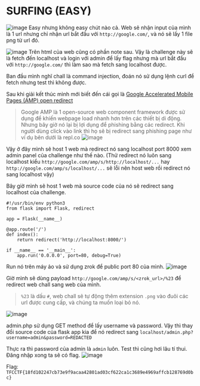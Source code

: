 # SURFING (EASY)

![image](https://hackmd.io/_uploads/ryutT26FA.png)
Easy nhưng không easy chút nào cả. Web sẽ nhận input của mình là 1 url nhưng chỉ nhận url bắt đầu với `http://google.com/`, và nó sẽ lấy 1 file png từ url đó. 

![image](https://hackmd.io/_uploads/rkRyAh6FA.png)
Trên html của web cũng có phần note sau. Vậy là challenge này sẽ là fetch đến localhost và login với admin để lấy flag nhưng mà url bắt đầu với `http://google.com/` thì làm sao mà fetch sang localhost được. 

Ban đầu mình nghĩ chall là command injection, đoán nó sử dụng lệnh curl để fetch nhưng test thì không được. 

Sau khi giải kết thúc mình mới biết đến cái gọi là [Google Accelerated Mobile Pages (AMP) open redirect](https://www.trustwave.com/en-us/resources/blogs/spiderlabs-blog/trusted-domain-hidden-danger-deceptive-url-redirections-in-email-phishing-attacks/)

> Google AMP là 1 open-source web component framework được sử dụng để khiến webpage load nhanh hơn trên các thiết bị di động. Nhưng bây giờ nó lại bị lợi dụng để phishing bằng các redirect. Khi người dùng click vào link thì họ sẽ bị redirect sang phishing page như ví dụ bên dưới là repl.co
![image](https://hackmd.io/_uploads/r1EIepTKC.png)

Vậy ở đây mình sẽ host 1 web mà redirect nó sang localhost port 8000 xem admin panel của challenge như thế nào. (Thử redirect nó luôn sang localhost kiểu `http://google.com/amp/s/http://localhost/...` hay `http://google.com/amp/s/localhost/...` sẽ lỗi nên host web rồi redirect nó sang localhost vậy)

Bây giờ mình sẽ host 1 web mà source code của nó sẽ redirect sang localhost của challenge.

```python=
#!/usr/bin/env python3
from flask import Flask, redirect

app = Flask(__name__)

@app.route('/')
def index():
    return redirect('http://localhost:8000/')

if __name__ == '__main__':
    app.run('0.0.0.0', port=80, debug=True)
```

Run nó trên máy ảo và sử dụng zrok để public port 80 của mình.
![image](https://hackmd.io/_uploads/HkGcSapt0.png)

Giờ mình sẽ dùng payload `http://google.com/amp/s/<zrok_url>/%23` để redirect web chall sang web của mình.

> `%23` là dấu `#`, web chall sẽ tự động thêm extension `.png` vào đuôi các url được cung cấp, và chúng ta muốn loại bỏ nó.

![image](https://hackmd.io/_uploads/H1vjSa6YA.png)

admin.php sử dụng GET method để lấy username và password. Vậy thì thay đổi source code của flask app kia để nó redirect sang `localhost/admin.php?username=admin&password=REDACTED`

Thực ra thì password của admin là `admin` luôn. Test thì cũng hơi lâu tí thui. Đăng nhập xong ta sẽ có flag.
![image](https://hackmd.io/_uploads/rymcU66FR.png)

Flag: `TFCCTF{18fd102247cb73e9f9acaa42801ad03cf622ca1c3689e4969affcb128769d0bc}`

